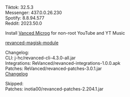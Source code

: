 Tiktok: 32.5.3  
Messenger: 437.0.0.26.230  
Spotify: 8.8.94.577  
Reddit: 2023.50.0  

Install [Vanced Microg](https://github.com/TeamVanced/VancedMicroG/releases) for non-root YouTube and YT Music  

[revanced-magisk-module](https://github.com/j-hc/revanced-magisk-module)  

Changelog:  
CLI: j-hc/revanced-cli-4.3.0-all.jar  
Integrations: ReVanced/revanced-integrations-1.0.0.apk  
Patches: ReVanced/revanced-patches-3.0.1.jar  
[Changelog](https://github.com/ReVanced/revanced-patches/releases/tag/v3.0.1)  

Skipped:  
Patches: inotia00/revanced-patches-2.204.1.jar    
